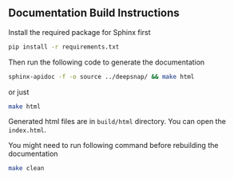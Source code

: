 ## Documentation Build Instructions

Install the required package for Sphinx first
```sh
pip install -r requirements.txt
```
Then run the following code to generate the documentation
```sh
sphinx-apidoc -f -o source ../deepsnap/ && make html
```
or just
```sh
make html
```
Generated html files are in `build/html` directory. You can open the `index.html`.

You might need to run following command before rebuilding the documentation
```sh
make clean
```